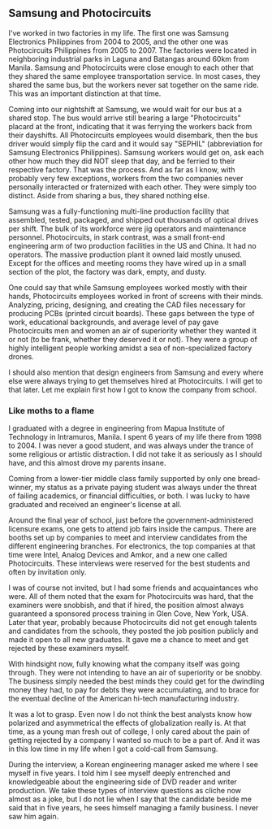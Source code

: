## Samsung and Photocircuits

I've worked in two factories in my life. The first one was Samsung Electronics Philippines from 2004 to 2005, and the other one was Photocircuits Philippines from 2005 to 2007. The factories were located in neighboring industrial parks in Laguna and Batangas around 60km from Manila. Samsung and Photocircuits were close enough to each other that they shared the same employee transportation service. In most cases, they shared the same bus, but the workers never sat together on the same ride. This was an important distinction at that time.

Coming into our nightshift at Samsung, we would wait for our bus at a shared stop. The bus would arrive still bearing a large "Photocircuits" placard at the front, indicating that it was ferrying the workers back from their dayshifts. All Photocircuits employees would disembark, then the bus driver would simply flip the card and it would say "SEPHIL" (abbreviation for Samsung Electronics Philippines). Samsung workers would get on, ask each other how much they did NOT sleep that day, and be ferried to their respective factory. That was the process. And as far as I know, with probably very few exceptions, workers from the two companies never personally interacted or fraternized with each other. They were simply too distinct. Aside from sharing a bus, they shared nothing else.

Samsung was a fully-functioning multi-line production facility that assembled, tested, packaged, and shipped out thousands of optical drives per shift. The bulk of its workforce were jig operators and maintenance personnel. Photocircuits, in stark contrast, was a small front-end engineering arm of two production facilities in the US and China. It had no operators. The massive production plant it owned laid mostly unused. Except for the offices and meeting rooms they have wired up in a small section of the plot, the factory was dark, empty, and dusty.

One could say that while Samsung employees worked mostly with their hands, Photocircuits employees worked in front of screens with their minds. Analyzing, pricing, designing, and creating the CAD files necessary for producing PCBs (printed circuit boards). These gaps between the type of work, educational backgrounds, and average level of pay gave Photocircuits men and women an air of superiority whether they wanted it or not (to be frank, whether they deserved it or not). They were a group of highly intelligent people working amidst a sea of non-specialized factory drones.

I should also mention that design engineers from Samsung and every where else were always trying to get themselves hired at Photocircuits. I will get to that later. Let me explain first how I got to know the company from school.

### Like moths to a flame
I graduated with a degree in engineering from Mapua Institute of Technology in Intramuros, Manila. I spent 6 years of my life there from 1998 to 2004. I was never a good student, and was always under the trance of some religious or artistic distraction. I did not take it as seriously as I should have, and this almost drove my parents insane.

Coming from a lower-tier middle class family supported by only one bread-winner, my status as a private paying student was always under the threat of failing academics, or financial difficulties, or both. I was lucky to have graduated and received an engineer's license at all.

Around the final year of school, just before the government-administered licensure exams, one gets to attend job fairs inside the campus. There are booths set up by companies to meet and interview candidates from the different engineering branches. For electronics, the top companies at that time were Intel, Analog Devices and Amkor, and a new one called Photocircuits. These interviews were reserved for the best students and often by invitation only.

I was of course not invited, but I had some friends and acquaintances who were. All of them noted that the exam for Photocircuits was hard, that the examiners were snobbish, and that if hired, the position almost always guaranteed a sponsored process training in Glen Cove, New York, USA. Later that year, probably because Photocircuits did not get enough talents and candidates from the schools, they posted the job position publicly and made it open to all new graduates. It gave me a chance to meet and get rejected by these examiners myself. 

With hindsight now, fully knowing what the company itself was going through. They were not intending to have an air of superiority or be snobby. The business simply needed the best minds they could get for the dwindling money they had, to pay for debts they were accumulating, and to brace for the eventual decline of the American hi-tech manufacturing industry.

It was a lot to grasp. Even now I do not think the best analysts know how polarized and asymmetrical the effects of globalization really is. At that time, as a young man fresh out of college, I only cared about the pain of getting rejected by a company I wanted so much to be a part of. And it was in this low time in my life when I got a cold-call from Samsung.

During the interview, a Korean engineering manager asked me where I see myself in five years. I told him I see myself deeply entrenched and knowledgeable about the engineering side of DVD reader and writer production. We take these types of interview questions as cliche now almost as a joke, but I do not lie when I say that the candidate beside me said that in five years, he sees himself managing a family business. I never saw him again.


